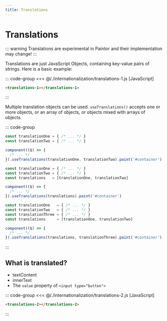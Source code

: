 ```yaml
---
title: Translations
---
```


<script setup>
  import { onMounted } from 'vue'
  
  onMounted(async () => {
    await import('./translations-1.js')
    await import('./translations-2.js')
  })
</script>

# Translations

::: warning
Translations are experimental in Paintor and their implementation may change!
:::

Translations are just JavaScript Objects, containing key-value pairs of strings. Here is a basic
example:

::: code-group
<<< @/./internationalization/translations-1.js [JavaScript]
```html [HTML]
<translations-1></translations-1>
```
:::

<Badge type="warning" text="example" />
<div class="example">
  <translations-1></translations-1>
</div>

Multiple translation objects can be used. `useTranslations()` accepts one or more objects,
or an array of objects, or objects mixed with arrays of objects.

::: code-group

```js [Multiple objects]
const translationOne = { /* ... */ }
const translationTwo = { /* ... */ }

component(($) => {
  /* ... */
}).useTranslations(translationOne, translationTwo).paint('#container')
```

```js [Array of objects]
const translationOne = { /* ... */ }
const translationTwo = { /* ... */ }
const translations   = [translationOne, translationTwo]

component(($) => {
  /* ... */
}).useTranslations(translations).paint('#container')
```

```js [Mixed]
const translationOne   = { /* ... */ }
const translationTwo   = { /* ... */ }
const translationThree = { /* ... */ }
const translations     = [translationOne, translationTwo]

component(($) => {
  /* ... */
}).useTranslations(translations, translationThree).paint('#container')
```
:::

## What is translated?

- textContent
- innerText
- The `value` property of `<input type="button">`

::: code-group
<<< @/./internationalization/translations-2.js [JavaScript]
```html [HTML]
<translations-2></translations-2>
```
:::

<Badge type="warning" text="example" />
<div class="example">
  <translations-2></translations-2>
</div>
